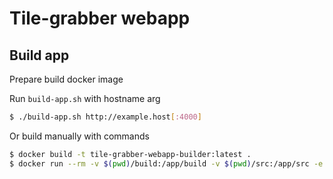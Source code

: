 # Tile-grabber webapp

## Build app

Prepare build docker image

Run `build-app.sh` with hostname arg

```bash
$ ./build-app.sh http://example.host[:4000]
```

Or build manually with commands

```bash
$ docker build -t tile-grabber-webapp-builder:latest .
$ docker run --rm -v $(pwd)/build:/app/build -v $(pwd)/src:/app/src -e REACT_APP_HOST=<APP-HOST> tile-grabber-webapp-builder
```
